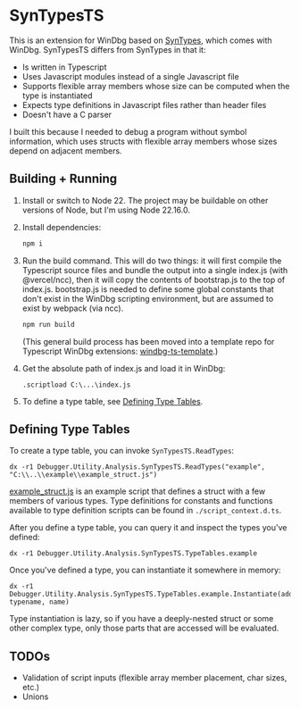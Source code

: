 # SynTypesTS

This is an extension for WinDbg based on [SynTypes](https://github.com/microsoft/WinDbg-Samples/tree/master/SyntheticTypes),
which comes with WinDbg. SynTypesTS differs from SynTypes in that it:

 - Is written in Typescript
 - Uses Javascript modules instead of a single Javascript file
 - Supports flexible array members whose size can be computed when the type is
   instantiated
 - Expects type definitions in Javascript files rather than header files
 - Doesn't have a C parser

I built this because I needed to debug a program without symbol information,
which uses structs with flexible array members whose sizes depend on adjacent
members.

## Building + Running

1. Install or switch to Node 22. The project may be buildable on other versions
   of Node, but I'm using Node 22.16.0.

2. Install dependencies:

   ```cmd
   npm i
   ```

2. Run the build command. This will do two things: it will first compile the
   Typescript source files and bundle the output into a single index.js (with
   @vercel/ncc), then it will copy the contents of bootstrap.js to the top of
   index.js. bootstrap.js is needed to define some global constants that don't
   exist in the WinDbg scripting environment, but are assumed to exist by
   webpack (via ncc).

   ```cmd
   npm run build
   ```

   (This general build process has been moved into a template repo for
   Typescript WinDbg extensions:
   [windbg-ts-template](https://github.com/Dezzmeister/windbg-ts-template).)

3. Get the absolute path of index.js and load it in WinDbg:

   ```
   .scriptload C:\...\index.js
   ```

4. To define a type table, see [Defining Type Tables](#defining-type-tables).

## Defining Type Tables

To create a type table, you can invoke `SynTypesTS.ReadTypes`:

```
dx -r1 Debugger.Utility.Analysis.SynTypesTS.ReadTypes("example", "C:\\..\\example\\example_struct.js")
```

[example_struct.js](./example/example_struct.js) is an example script that defines a struct with
a few members of various types. Type definitions for constants and functions
available to type definition scripts can be found in `./script_context.d.ts`.

After you define a type table, you can query it and inspect the types you've
defined:

```
dx -r1 Debugger.Utility.Analysis.SynTypesTS.TypeTables.example
```

Once you've defined a type, you can instantiate it somewhere in memory:

```
dx -r1 Debugger.Utility.Analysis.SynTypesTS.TypeTables.example.Instantiate(addr, typename, name)
```

Type instantiation is lazy, so if you have a deeply-nested struct or some other
complex type, only those parts that are accessed will be evaluated.

## TODOs

 - Validation of script inputs (flexible array member placement, char sizes,
   etc.)
 - Unions